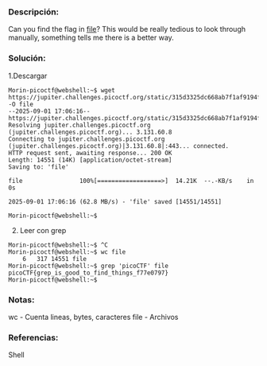 ### Descripción: 
Can you find the flag in [file](https://jupiter.challenges.picoctf.org/static/315d3325dc668ab7f1af9194f2de7e7a/file)? This would be really tedious to look through manually, something tells me there is a better way.

### Solución:
1.Descargar
```shell
Morin-picoctf@webshell:~$ wget https://jupiter.challenges.picoctf.org/static/315d3325dc668ab7f1af9194f2de7e7a/file -O file
--2025-09-01 17:06:16--  https://jupiter.challenges.picoctf.org/static/315d3325dc668ab7f1af9194f2de7e7a/file
Resolving jupiter.challenges.picoctf.org (jupiter.challenges.picoctf.org)... 3.131.60.8
Connecting to jupiter.challenges.picoctf.org (jupiter.challenges.picoctf.org)|3.131.60.8|:443... connected.
HTTP request sent, awaiting response... 200 OK
Length: 14551 (14K) [application/octet-stream]
Saving to: 'file'

file                100%[==================>]  14.21K  --.-KB/s    in 0s      

2025-09-01 17:06:16 (62.8 MB/s) - 'file' saved [14551/14551]

Morin-picoctf@webshell:~$ 
```
2. Leer con grep
```shell
Morin-picoctf@webshell:~$ ^C
Morin-picoctf@webshell:~$ wc file
    6   317 14551 file
Morin-picoctf@webshell:~$ grep 'picoCTF' file
picoCTF{grep_is_good_to_find_things_f77e0797}
Morin-picoctf@webshell:~$ 
```
### Notas:
wc - Cuenta lineas, bytes, caracteres
file - Archivos
### Referencias:
Shell